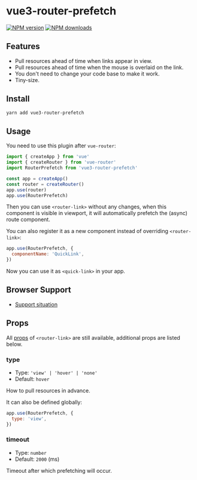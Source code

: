 # vue3-router-prefetch

[![NPM version](https://badgen.net/npm/v/vue3-router-prefetch)](https://npmjs.com/package/vue3-router-prefetch) [![NPM downloads](https://badgen.net/npm/dm/vue3-router-prefetch)](https://npmjs.com/package/vue3-router-prefetch)

## Features

- Pull resources ahead of time when links appear in view.
- Pull resources ahead of time when the mouse is overlaid on the link.
- You don't need to change your code base to make it work.
- Tiny-size.

## Install

```bash
yarn add vue3-router-prefetch
```

## Usage

You need to use this plugin after `vue-router`:

```js
import { createApp } from 'vue'
import { createRouter } from 'vue-router'
import RouterPrefetch from 'vue3-router-prefetch'

const app = createApp()
const router = createRouter()
app.use(router)
app.use(RouterPrefetch)
```

Then you can use `<router-link>` without any changes, when this component is visible in viewport, it will automatically prefetch the (async) route component.

You can also register it as a new component instead of overriding `<router-link>`:

```js
app.use(RouterPrefetch, {
  componentName: 'QuickLink',
})
```

Now you can use it as `<quick-link>` in your app.

## Browser Support

- [Support situation](https://developer.mozilla.org/en-US/docs/Web/API/IntersectionObserver)

## Props

All [props](https://router.vuejs.org/api/#router-link-props) of `<router-link>` are still available, additional props are listed below.

### type

- Type: `'view' | 'hover' | 'none'`
- Default: `hover`

How to pull resources in advance.

It can also be defined globally:

```js
app.use(RouterPrefetch, {
  type: 'view',
})
```

### timeout

- Type: `number`
- Default: `2000` (ms)

Timeout after which prefetching will occur.

<!-- ## Contributing

1. Fork it!
2. Create your feature branch: `git checkout -b my-new-feature`
3. Commit your changes: `git commit -am 'Add some feature'`
4. Push to the branch: `git push origin my-new-feature`
5. Submit a pull request :D

## Author

**vue3-router-prefetch** © EGOIST, Released under the [MIT](./LICENSE) License.<br>
Authored and maintained by EGOIST with help from contributors ([list](https://github.com/egoist/vue3-router-prefetch/contributors)).

> [Website](https://egoist.sh) · GitHub [@EGOIST](https://github.com/egoist) · Twitter [@\_egoistlily](https://twitter.com/_egoistlily) -->
